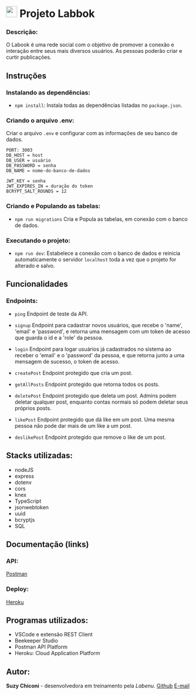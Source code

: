 # <img src="https://user-images.githubusercontent.com/89756948/184552819-0d6c84fc-8e25-4cd0-ad94-05dcd5d477df.png" width=30x30/> Projeto Labbok

### Descrição:
O Labook é uma rede social com o objetivo de promover a conexão e interação entre seus mais diversos usuários. 
As pessoas poderão criar e curtir publicações.

## Instruções

### Instalando as dependências:
-   `npm install`:
    Instala todas as dependências listadas no `package.json`.

### Criando o arquivo .env:
Criar o arquivo `.env` e configurar com as informações de seu banco de dados.
```
PORT: 3003
DB_HOST = host
DB_USER = usuário
DB_PASSWORD = senha
DB_NAME = nome-do-banco-de-dados

JWT_KEY = senha
JWT_EXPIRES_IN = duração do token
BCRYPT_SALT_ROUNDS = 12
```

### Criando e Populando as tabelas:
-   `npm run migrations`
    Cria e Popula as tabelas, em conexão com o banco de dados.

### Executando o projeto:
-   `npm run dev`:
    Estabelece a conexão com o banco de dados e reinicia automaticamente o servidor `localhost` toda a vez que o projeto for alterado e salvo.

## Funcionalidades

### Endpoints:
- `ping`
Endpoint de teste da API.

- `signup`
Endpoint para cadastrar novos usuários, que recebe o 'name', 'email' e 'password', e retorna uma mensagem com um token de acesso que guarda o id e a 'role' da pessoa.

- `login`
Endpoint para logar usuários já cadastrados no sistema ao receber o 'email' e o 'password' da pessoa, e que retorna junto a uma mensagem de sucesso, o token de acesso.

- `createPost`
Endpoint protegido que cria um post.

- `getAllPosts`
Endpoint protegido que retorna todos os posts.

- `deletePost`
Endpoint protegido que deleta um post. Admins podem deletar qualquer post, enquanto contas normais só podem deletar seus próprios posts.

- `likePost`
Endpoint protegido que dá like em um post. Uma mesma pessoa não pode dar mais de um like a um post.

- `deslikePost`
Endpoint protegido que remove o like de um post.

## Stacks utilizadas:
- nodeJS
- express
- dotenv
- cors
- knex
- TypeScript
- jsonwebtoken
- uuid
- bcryptjs
- SQL

## Documentação (links)

### API:
[Postman](https://documenter.getpostman.com/view/20785851/VUjSGjLT)

### Deploy:
[Heroku](https://labook-suzy-chiconi.herokuapp.com/)


## Programas utilizados:
- VSCode e extensão REST Client
- Beekeeper Studio
- Postman API Platform
- Heroku: Cloud Application Platform

## Autor:
**Suzy Chiconi** - desenvolvedora em treinamento pela *Labenu*.
[Github](https://github.com/future4code/aragon-Suzy-Chiconi)
[E-mail](mailto:suzy.chiconi@gmail.com)